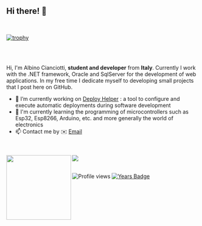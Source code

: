 ## Hi there! <!-- <img src="https://media.giphy.com/media/hvRJCLFzcasrR4ia7z/giphy.gif" width="25px"> --> 👋

<br>

[![trophy](https://github-profile-trophy.vercel.app/?username=albino98&theme=gruvbox&margin-w=15&margin-h=15&row=1&column=6)](https://github.com/ryo-ma/github-profile-trophy)

<br>
<br>

Hi, I'm Albino Cianciotti, **student and developer** from **Italy**. Currently I work with the .NET framework, Oracle and SqlServer for the development of web applications. In my free time I dedicate myself to developing small projects that I post here on GitHub.

- 🔭 I’m currently working on [Deploy Helper](https://github.com/albino98/deploy-helper) : a tool to configure and execute automatic deployments during software development
- 🌱 I'm currently learning the programming of microcontrollers such as Esp32, Esp8266, Arduino, etc. and more generally the world of electronics
- 📫 Contact me by ✉️ [Email](mailto:albino.cianciotti@pm.me)



<!--
- 💬 Ask me about Arduino
-->

<br>
<br>

<div>
  <img height="170" align="left" src="https://github-readme-stats.vercel.app/api?username=albino98&count_private=true&include_all_commits=true" />
  <!-- <img src="https://github-readme-stats.vercel.app/api/top-langs/?username=albino98&layout=langs_count=8" /> -->
  <img src="https://github-readme-stats.vercel.app/api/top-langs/?username=albino98&layout=compact" />
</div>

<br>



<!--
[![Visits Badge](https://badges.pufler.dev/visits/albino98/albino98)](https://badges.pufler.dev)
-->
![Profile views](https://gpvc.arturio.dev/Albino98)
[![Years Badge](https://badges.pufler.dev/years/albino98)](https://badges.pufler.dev)

